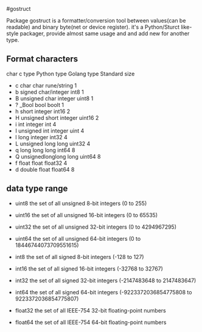 #gostruct

Package gostruct is a formatter/conversion tool between values(can be readable) and binary byte(net or device register).
it's a Python/Sturct like-style packager, provide almost same usage and and add new for another type.

## Format characters
  
char		c type			Python type			Golang type		Standard size
- c		char				char			rune/string		1
- b		signed 				char/integer		int8			1
- B		unsigned char			integer			uint8			1
- ?		_Bool				bool			boolt			1
- h		short				integer			int16			2
- H		unsigned short			integer			uint16			2
- i		int				integer			int			4
- I		unsigned int			integer			uint			4
- l		long				integer			int32			4
- L		unsigned long			long			uint32			4
- q		long long			long			int64			8
- Q		unsignedlonglong		long			uint64			8
- f		float				float			float32			4
- d		double				float			float64			8

## data type range

- uint8       the set of all unsigned  8-bit integers (0 to 255)
- uint16      the set of all unsigned 16-bit integers (0 to 65535)
- uint32      the set of all unsigned 32-bit integers (0 to 4294967295)
- uint64      the set of all unsigned 64-bit integers (0 to 18446744073709551615)


- int8        the set of all signed  8-bit integers (-128 to 127)
- int16       the set of all signed 16-bit integers (-32768 to 32767)
- int32       the set of all signed 32-bit integers (-2147483648 to 2147483647)
- int64       the set of all signed 64-bit integers (-9223372036854775808 to 9223372036854775807)

- float32     the set of all IEEE-754 32-bit floating-point numbers
- float64     the set of all IEEE-754 64-bit floating-point numbers

